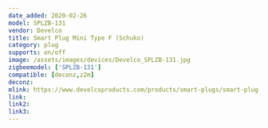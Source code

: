 ```yaml
---
date_added: 2020-02-26
model: SPLZB-131
vendor: Develco
title: Smart Plug Mini Type F (Schuko)
category: plug
supports: on/off
image: /assets/images/devices/Develco_SPLZB-131.jpg
zigbeemodel: ['SPLZB-131']
compatible: [deconz,z2m]
deconz: 
mlink: https://www.develcoproducts.com/products/smart-plugs/smart-plug-mini/
link: 
link2: 
link3: 
---
```


